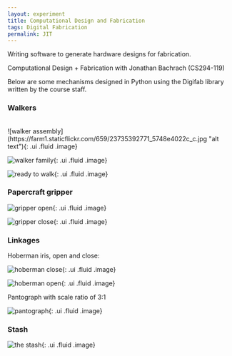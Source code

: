 ```yaml
---
layout: experiment 
title: Computational Design and Fabrication
tags: Digital Fabrication
permalink: JIT
---
```


<script>
$(function() {

$('.ui.embed').embed({
  source      : 'vimeo',
  id          : '150847665?',
  color       : 444444,
  autoplay    : true
}); 

});
</script>


Writing software to generate hardware designs for fabrication.

Computational Design + Fabrication with Jonathan Bachrach (CS294-119)

Below are some mechanisms designed in Python using the Digifab library written by the course staff. 



### Walkers

<div class="ui embed"></div>
<br>
![walker assembly](https://farm1.staticflickr.com/659/23735392771_5748e4022c_c.jpg "alt text"){: .ui .fluid .image}


![walker family](https://farm1.staticflickr.com/772/23735384371_e7b613f019_c.jpg "family of walkers "){: .ui .fluid .image}

![ready to walk ](https://farm6.staticflickr.com/5626/23791754776_984567b8b9_c.jpg "walker assembled with gear"){: .ui .fluid .image}

### Papercraft gripper

![gripper open](https://farm6.staticflickr.com/5833/23817856145_86a32dd8b3_c.jpg "open gripper"){: .ui .fluid .image}

![gripper close](https://farm1.staticflickr.com/745/23791748756_7d91fbc6d2_c.jpg "closed paper gripper"){: .ui .fluid .image}


### Linkages 

Hoberman iris, open and close:

![hoberman close](https://farm1.staticflickr.com/609/23534383689_7b2c420bca_c.jpg "optional title"){: .ui .fluid .image}

![hoberman open]( https://farm1.staticflickr.com/648/23274068424_2ab00ea215_c.jpg "another title"){: .ui .fluid .image}

Pantograph with scale ratio of 3:1

![pantograph](https://farm6.staticflickr.com/5835/23876145646_270645c6b5_c.jpg "pantograph, 1 to 3"){: .ui .fluid .image}


### Stash

![the stash ](https://farm6.staticflickr.com/5698/23606567510_b50b29a767_b.jpg "the stash"){: .ui .fluid .image}

